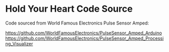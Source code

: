 # Hold Your Heart Code Source
Code sourced from World Famous Electronics Pulse Sensor Amped: 

https://github.com/WorldFamousElectronics/PulseSensor_Amped_Arduino
https://github.com/WorldFamousElectronics/PulseSensor_Amped_Processing_Visualizer
